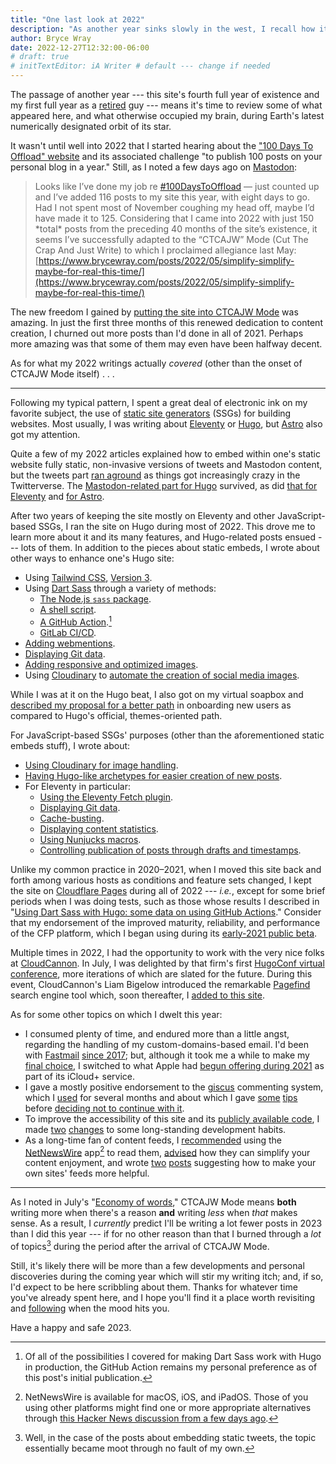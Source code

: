 ```yaml
---
title: "One last look at 2022"
description: "As another year sinks slowly in the west, I recall how it went on this site."
author: Bryce Wray
date: 2022-12-27T12:32:00-06:00
# draft: true
# initTextEditor: iA Writer # default --- change if needed
---
```


The passage of another year --- this site's fourth full year of existence and my first full year as a [retired](/posts/2021/09/transition/) guy --- means it's time to review some of what appeared here, and what otherwise occupied my brain, during Earth's latest numerically designated orbit of its star.

<!--more-->

It wasn't until well into 2022 that I started hearing about the ["100 Days To Offload" website](https://100daystooffload.com/) and its associated challenge "to publish 100 posts on your personal blog in a year." Still, as I noted a few days ago on [Mastodon](https://joinmastodon.org):

> Looks like I’ve done my job re [#100DaysToOffload](https://fosstodon.org/tags/100DaysToOffload) — just counted up and I’ve added 116 posts to my site this year, with eight days to go. Had I not spent most of November coughing my head off, maybe I’d have made it to 125. Considering that I came into 2022 with just 150 \*total\* posts from the preceding 40 months of the site’s existence, it seems I’ve successfully adapted to the “CTCAJW” Mode (Cut The Crap And Just Write) to which I proclaimed allegiance last May:
[https://www.brycewray.com/posts/2022/05/simplify-simplify-maybe-for-real-this-time/](https://www.brycewray.com/posts/2022/05/simplify-simplify-maybe-for-real-this-time/)

<!--
https://fosstodon.org/@BryceWrayTX/109563943803361522 (link no longer available as of 2025-04-26)
Looks like I’ve done my job re #100DaysToOffload — just counted up and I’ve added 116 posts to my site this year, with eight days to go. Had I not spent most of November coughing my head off, maybe I’d have made it to 125. Considering that I came into 2022 with just 150 *total* posts from the preceding 40 months of the site’s existence, it seems I’ve successfully adapted to the “CTCAJW” Mode (Cut The Crap And Just Write) to which I proclaimed allegiance last May:
https://www.brycewray.com/posts/2022/05/simplify-simplify-maybe-for-real-this-time/
-->

The new freedom I gained by [putting the site into CTCAJW Mode](/posts/2022/05/simplify-simplify-maybe-for-real-this-time/) was amazing. In just the first three months of this renewed dedication to content creation, I churned out more posts than I'd done in all of 2021. Perhaps more amazing was that some of them may even have been halfway decent.

As for what my 2022 writings actually *covered* (other than the onset of CTCAJW Mode itself) . . .

----

Following my typical pattern, I spent a great deal of electronic ink on my favorite subject, the use of [static site generators](https://github.com/myles/awesome-static-generators) (SSGs) for building websites. Most usually, I was writing about [Eleventy](https://11ty.dev) or [Hugo](https://gohugo.io), but [Astro](https://astro.build) also got my attention.

Quite a few of my 2022 articles explained how to embed within one's static website fully static, non-invasive versions of tweets and Mastodon content, but the tweets part [ran aground](/posts/2022/11/static-tweets-deprecation/) as things got increasingly crazy in the Twitterverse. The [Mastodon-related part for Hugo](/posts/2022/06/static-mastodon-toots-hugo/) survived, as did [that for Eleventy](/posts/2022/08/static-embeds-eleventy/#static-toots) and [for Astro](/posts/2022/08/static-mastodon-toots-astro/).

After two years of keeping the site mostly on Eleventy and other JavaScript-based SSGs, I ran the site on Hugo during most of 2022. This drove me to learn more about it and its many features, and Hugo-related posts ensued --- lots of them. In addition to the pieces about static embeds, I wrote about other ways to enhance one's Hugo site:

- Using [Tailwind CSS](https://tailwindcss.com), [Version 3](/posts/2022/03/making-tailwind-jit-work-hugo-version-3-edition/).
- Using [Dart Sass](https://sass-lang.com/dart-sass) through a variety of methods:
	- [The Node.js `sass` package](/posts/2022/03/using-dart-sass-hugo/).
	- [A shell script](/posts/2022/03/using-dart-sass-hugo-sequel/).
	- [A GitHub Action](/posts/2022/05/using-dart-sass-hugo-github-actions-edition/).[^DartSassChoice]
	- [GitLab CI/CD](/posts/2022/08/using-dart-sass-hugo-gitlab-edition/).
- [Adding webmentions](/posts/2022/05/webmentions-yes-javascript-no/).
- [Displaying Git data](/posts/2022/06/get-good-git-info-hugo/).
- [Adding responsive and optimized images](/posts/2022/06/responsive-optimized-images-hugo/).
- Using [Cloudinary](https://cloudinary.com) to [automate the creation of social media images](/posts/2022/10/automated-social-media-images-cloudinary-hugo/).

[^DartSassChoice]: Of all of the possibilities I covered for making Dart Sass work with Hugo in production, the GitHub Action remains my personal preference as of this post's initial publication.

While I was at it on the Hugo beat, I also got on my virtual soapbox and [described my proposal for a better path](/posts/2022/07/really-getting-started-hugo/) in onboarding new users as compared to Hugo's official, themes-oriented path.

For JavaScript-based SSGs' purposes (other than the aforementioned static embeds stuff), I wrote about:

- [Using Cloudinary for image handling](/posts/2022/08/using-cloudinary-astro-eleventy/).
- [Having Hugo-like archetypes for easier creation of new posts](/posts/2022/12/hugo-like-archetypes-other-ssgs-take-two/).
- For Eleventy in particular:
	- [Using the Eleventy Fetch plugin](/posts/2022/09/truly-fetching-utility-eleventy/).
	- [Displaying Git data](/posts/2022/09/get-good-git-info-eleventy-too/).
	- [Cache-busting](/posts/2022/09/cache-busting-eleventy-simpler-way-sass/).
	- [Displaying content statistics](/posts/2022/09/word-count-reading-time-eleventy/).
	- [Using Nunjucks macros](/posts/2022/09/shorter-shortcuts-nunjucks-macros-eleventy/).
	- [Controlling publication of posts through drafts and timestamps](/posts/2022/12/drafts-timestamp-based-publishing-eleventy/).

Unlike my common practice in 2020–2021, when I moved this site back and forth among various hosts as conditions and feature sets changed, I kept the site on [Cloudflare Pages](https://pages.cloudflare.com) during all of 2022 --- *i.e.*, except for some brief periods when I was doing tests, such as those whose results I described in "[Using Dart Sass with Hugo: some data on using GitHub Actions](/posts/2022/07/using-dart-sass-hugo-some-data-using-github-actions/)." Consider that my endorsement of the improved maturity, reliability, and performance of the CFP platform, which I began using during its [early-2021 public beta](/posts/2021/01/beta-testing-cloudflare-pages/).

Multiple times in 2022, I had the opportunity to work with the very nice folks at [CloudCannon](https://cloudcannon.com). In July, I was delighted by that firm's first [HugoConf virtual conference](/posts/2022/07/impressions-hugoconf-2022/), more iterations of which are slated for the future. During this event, CloudCannon's Liam Bigelow introduced the remarkable [Pagefind](https://pagefind.app) search engine tool which, soon thereafter, I [added to this site](/posts/2022/07/pagefind-quite-find-site-search/).

As for some other topics on which I dwelt this year:

- I consumed plenty of time, and endured more than a little angst, regarding the handling of my custom-domains-based email. I'd been with [Fastmail](https://fastmail.com) [since 2017](/posts/2019/05/the-holy-mail/); but, although it took me a while to make my [final choice](/posts/2022/11/using-icloud-mail-custom-domain-its-fifty-bucks/), I switched to what Apple had [begun offering during 2021](https://9to5mac.com/2021/06/07/custom-domain-names-are-coming-to-icloud-mail-with-icloud/) as part of its iCloud+ service.
- I gave a mostly positive endorsement to the [giscus](https://giscus.app) commenting system, which I [used](/posts/2022/03/gems-in-rough-16/#trying-giscus) for several months and about which I gave [some](/posts/2022/05/tips-using-giscus/) [tips](/posts/2022/07/more-tips-using-giscus/) before [deciding not to continue with it](/posts/2022/10/letting-go-giscus/).
- To improve the accessibility of this site and its [publicly available code](https://github.com/brycewray), I made [two](/posts/2022/06/accessibility-argument-tabs-spaces/) [changes](/posts/2022/07/blankety-blank-blanks/) to some long-standing development habits.
- As a long-time fan of content feeds, I [recommended](/posts/2022/04/gems-in-rough-17/#feed-readers-and-built-in-browsers) using the [NetNewsWire](https://netnewswire.com) app[^AppleNNW] to read them, [advised](/posts/2022/05/fun-with-feeds/) how they can simplify your content enjoyment, and wrote [two](/posts/2022/12/why-have-both-rss-json-feeds/) [posts](/posts/2022/12/not-so-fast-there-fella/) suggesting how to make your own sites' feeds more helpful.

[^AppleNNW]: NetNewsWire is available for macOS, iOS, and iPadOS. Those of you using other platforms might find one or more appropriate alternatives through [this Hacker News discussion from a few days ago](https://news.ycombinator.com/item?id=34108413).

----

As I noted in July's "[Economy of words](/posts/2022/07/economy-words/)," CTCAJW Mode means **both** writing more when there's a reason **and** writing *less* when *that* makes sense. As a result, I *currently* predict I'll be writing a lot fewer posts in 2023 than I did this year --- if for no other reason than that I burned through a *lot* of topics[^Twitter] during the period after the arrival of CTCAJW Mode.

[^Twitter]: Well, in the case of the posts about embedding static tweets, the topic essentially became moot through no fault of my own.

Still, it's likely there will be more than a few developments and personal discoveries during the coming year which will stir my writing itch; and, if so, I'd expect to be here scribbling about them. Thanks for whatever time you've already spent here, and I hope you'll find it a place worth revisiting and [following](/contact/#follow-me) when the mood hits you.

Have a happy and safe 2023.

